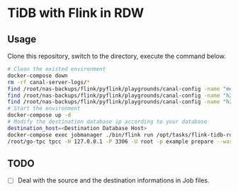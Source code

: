 # TiDB with Flink in RDW

## Usage

Clone this repository, switch to the directory, execute the command below.

```bash
# Clean the existed environment
docker-compose down
rm -rf canal-server-logs/*
find /root/nas-backups/flink/pyflink/playgrounds/canal-config -name "meta.dat"|xargs rm -f
find /root/nas-backups/flink/pyflink/playgrounds/canal-config -name "h2.trace.db"|xargs rm -f
find /root/nas-backups/flink/pyflink/playgrounds/canal-config -name "h2.mv.db"|xargs rm -f
# Start the environment
docker-compose up -d
# Modify the destination database ip according to your database
destination_host=<Destination Database Host>
docker-compose exec jobmanager ./bin/flink run /opt/tasks/flink-tidb-rdw.jar --dest_host $destination_host
/root/go-tpc tpcc -H 127.0.0.1 -P 3306 -U root -p example prepare --warehouses 4 -D tpcc
```

## TODO

- [ ] Deal with the source and the destination informations in Job files.
